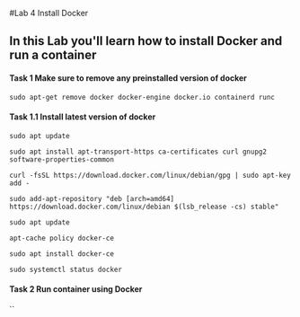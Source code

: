 #Lab 4 Install Docker

## In this Lab you'll learn how to install Docker and run a container

#### Task 1 Make sure to remove any preinstalled version of docker

``sudo apt-get remove docker docker-engine docker.io containerd runc``

#### Task 1.1 Install latest version of docker

``sudo apt update``

``sudo apt install apt-transport-https ca-certificates curl gnupg2 software-properties-common``

``curl -fsSL https://download.docker.com/linux/debian/gpg | sudo apt-key add -``

``sudo add-apt-repository "deb [arch=amd64] https://download.docker.com/linux/debian $(lsb_release -cs) stable"``

``sudo apt update``

``apt-cache policy docker-ce``

``sudo apt install docker-ce``

``sudo systemctl status docker``

#### Task 2 Run container using Docker

``
